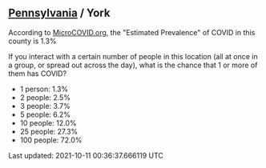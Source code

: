 
## [Pennsylvania](/united-states/pennsylvania) / York

According to [MicroCOVID.org](http://microcovid.org),
the "Estimated Prevalence" of COVID in this county is 1.3%

If you interact with a certain number of people in this location
(all at once in a group, or spread out across the day), what is the chance that
1 or more of them has COVID?

- 1 person: 1.3%
- 2 people: 2.5%
- 3 people: 3.7%
- 5 people: 6.2%
- 10 people: 12.0%
- 25 people: 27.3%
- 100 people: 72.0%

Last updated: 2021-10-11 00:36:37.666119 UTC
